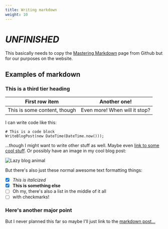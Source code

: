 ```yaml
---
title: Writing markdown
weight: 10
---
```


# ***UNFINISHED***

This basically needs to copy the [Mastering Markdown](https://guides.github.com/features/mastering-markdown/) page from Github but for our purposes on the website.

## Examples of markdown
### This is a third tier heading
| First row item               | Another one!                  |
| ---------------------------- | ----------------------------- |
| This is some content, though | Even more! When will it stop? |

I can write code like this:
```
# This is a code block
WriteBlogPost(new DateTime(DateTime.now()));
```
...though I might want to write other stuff as well. Maybe even [link to some cool stuff](https://gitlab.com/aucogseers/CogSite). Or possibly have an image in my cool blog post:

![Lazy blog animal](https://lh3.googleusercontent.com/proxy/BOtnst7Dg40zc6JRJtE_UwSVnA8qjGE1nBtH16I1nnBLUTkntpZkq-gTO1l3RSJwnY9rYtYWu1P21_tHnqnkFUKY7_whPwU4K3wTjZNiDH8v6ynMswtM4hUN0bay3RlUMLtCniSuruc2E4UjNwN2qkFvp35T2WPrIvO67bY)

But there's also just these normal awesome text formatting things:
- [x] *This is italicized*
- [x] **This is something else**
- [ ] Oh my, there's also a list in the middle of it all
- [ ] with checkmarks!
### Here's another major point
But I never planned this far so maybe I'll just link to the [markdown post...](writing-in-markdown)
